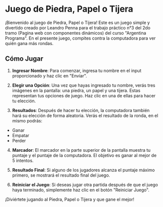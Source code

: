 # Juego de Piedra, Papel o Tijera

¡Bienvenido al juego de Piedra, Papel o Tijera! Este es un juego simple y divertido creado por Leandro Penna para el trabajo práctico n°3 del 2do tramo (Pagina web con componentes dinámicos) del curso "Argentina Programa". En el presente juego, compites contra la computadora para ver quién gana más rondas. 

## Cómo Jugar

1. **Ingresar Nombre**: Para comenzar, ingresa tu nombre en el input proporcionado y haz clic en "Enviar". 

2. **Elegir una Opción**: Una vez que hayas ingresado tu nombre, verás tres imágenes en la pantalla: una piedra, un papel y una tijera. Estas representan tus opciones de juego. Haz clic en una de ellas para hacer tu elección.

3. **Resultados**: Después de hacer tu elección, la computadora también hará su elección de forma aleatoria. Verás el resultado de la ronda, en el mismo podrás:
- Ganar
- Empatar
- Perder

4. **Marcador**: El marcador en la parte superior de la pantalla muestra tu puntaje y el puntaje de la computadora. El objetivo es ganar al mejor de 5 intentos.

5. **Resultado Final**: Si alguno de los jugadores alcanza el puntaje máximo primero, se mostrará el resultado final del juego.

6. **Reiniciar el Juego**: Si deseas jugar otra partida después de que el juego haya terminado, simplemente haz clic en el botón "Reiniciar Juego".

¡Diviértete jugando al Piedra, Papel o Tijera y que gane el mejor!